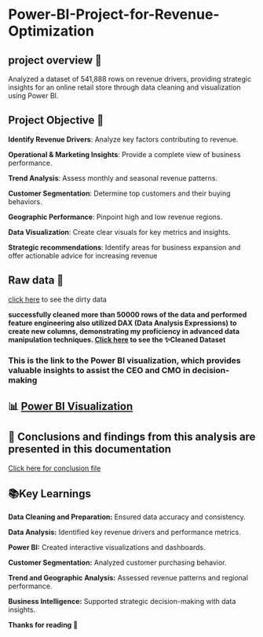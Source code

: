 # Power-BI-Project-for-Revenue-Optimization

## project overview 📝
Analyzed a dataset of 541,888 rows on revenue drivers, providing strategic insights for an online retail store through data cleaning and visualization using Power BI.

## Project Objective 🎯
**Identify Revenue Drivers**: Analyze key factors contributing to revenue.

**Operational & Marketing Insights**: Provide a complete view of business performance.

**Trend Analysis**: Assess monthly and seasonal revenue patterns.

**Customer Segmentation**: Determine top customers and their buying behaviors.

**Geographic Performance**: Pinpoint high and low revenue regions.

**Data Visualization**: Create clear visuals for key metrics and insights.

**Strategic recommendations**: Identify areas for business expansion and offer actionable advice for increasing revenue





## Raw data 📂
[click here](https://github.com/Susmita1703/Power-BI-Project-for-Revenue-Optimization/blob/main/Online%20Retail.xlsx) to see the dirty data

**successfully cleaned more than 50000 rows of the data and performed feature engineering also utilized DAX (Data Analysis Expressions) to create new columns, demonstrating my proficiency in advanced data manipulation techniques.
[Click here](https://github.com/Susmita1703/Power-BI-Project-for-Revenue-Optimization/blob/main/onlinr%20store%20cleaned%20data%20.zip) to see the ✨Cleaned Dataset** 


### This is the link to the **Power BI visualization,** which provides valuable insights to assist the CEO and CMO in decision-making 
## 📊 [Power BI Visualization](https://github.com/Susmita1703/Power-BI-Project-for-Revenue-Optimization/blob/main/Power%20BI.pbix)


## 📌 Conclusions and findings from this analysis are presented in this documentation  
[Click here for conclusion file](https://github.com/Susmita1703/Power-BI-Project-for-Revenue-Optimization/blob/main/Tcs%20presentation..pptx)


## 📚Key Learnings

**Data Cleaning and Preparation:** Ensured data accuracy and consistency.

**Data Analysis:** Identified key revenue drivers and performance metrics.

**Power BI:** Created interactive visualizations and dashboards.

**Customer Segmentation:** Analyzed customer purchasing behavior.

**Trend and Geographic Analysis:** Assessed revenue patterns and regional performance.

**Business Intelligence:** Supported strategic decision-making with data insights.



**Thanks for reading 🙏**
